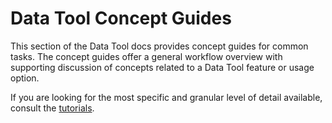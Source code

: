 # Data Tool Concept Guides

This section of the Data Tool docs provides concept guides for common tasks. The  concept guides offer a general workflow overview with supporting discussion of concepts related to a Data Tool feature or usage option.

If you are looking for the most specific and granular level of detail available, consult the [tutorials](../tutorials/about.md).
